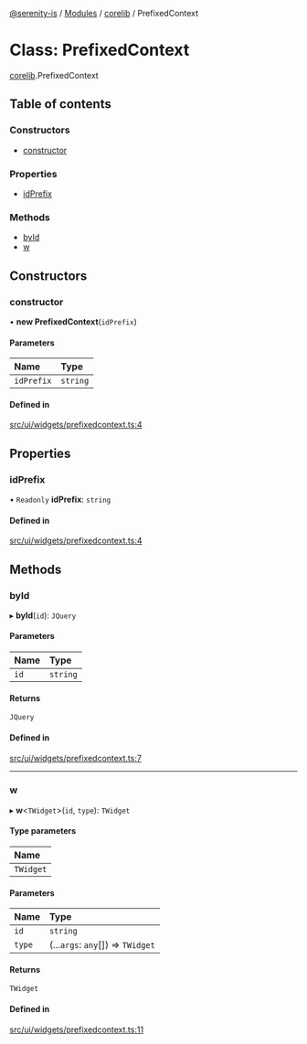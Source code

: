 [@serenity-is](../README.md) / [Modules](../modules.md) / [corelib](../modules/corelib.md) / PrefixedContext

# Class: PrefixedContext

[corelib](../modules/corelib.md).PrefixedContext

## Table of contents

### Constructors

- [constructor](corelib.PrefixedContext.md#constructor)

### Properties

- [idPrefix](corelib.PrefixedContext.md#idprefix)

### Methods

- [byId](corelib.PrefixedContext.md#byid)
- [w](corelib.PrefixedContext.md#w)

## Constructors

### constructor

• **new PrefixedContext**(`idPrefix`)

#### Parameters

| Name | Type |
| :------ | :------ |
| `idPrefix` | `string` |

#### Defined in

[src/ui/widgets/prefixedcontext.ts:4](https://github.com/serenity-is/serenity/blob/master/packages/corelib/src/ui/widgets/prefixedcontext.ts#L4)

## Properties

### idPrefix

• `Readonly` **idPrefix**: `string`

#### Defined in

[src/ui/widgets/prefixedcontext.ts:4](https://github.com/serenity-is/serenity/blob/master/packages/corelib/src/ui/widgets/prefixedcontext.ts#L4)

## Methods

### byId

▸ **byId**(`id`): `JQuery`

#### Parameters

| Name | Type |
| :------ | :------ |
| `id` | `string` |

#### Returns

`JQuery`

#### Defined in

[src/ui/widgets/prefixedcontext.ts:7](https://github.com/serenity-is/serenity/blob/master/packages/corelib/src/ui/widgets/prefixedcontext.ts#L7)

___

### w

▸ **w**<`TWidget`\>(`id`, `type`): `TWidget`

#### Type parameters

| Name |
| :------ |
| `TWidget` |

#### Parameters

| Name | Type |
| :------ | :------ |
| `id` | `string` |
| `type` | (...`args`: `any`[]) => `TWidget` |

#### Returns

`TWidget`

#### Defined in

[src/ui/widgets/prefixedcontext.ts:11](https://github.com/serenity-is/serenity/blob/master/packages/corelib/src/ui/widgets/prefixedcontext.ts#L11)
